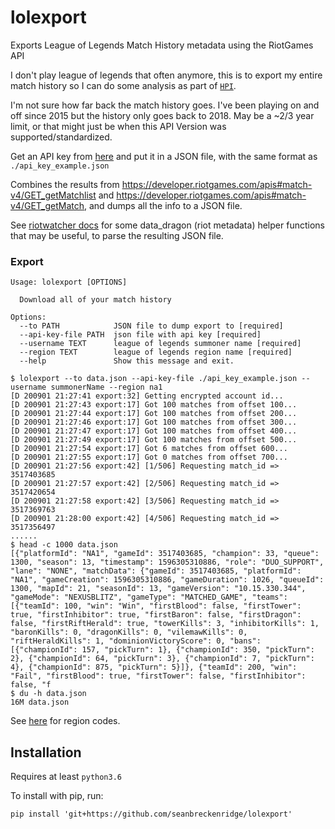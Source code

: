 # lolexport

Exports League of Legends Match History metadata using the RiotGames API

I don't play league of legends that often anymore, this is to export my entire match history so I can do some analysis as part of [`HPI`](https://github.com/seanbreckenridge/HPI).

I'm not sure how far back the match history goes. I've been playing on and off since 2015 but the history only goes back to 2018. May be a ~2/3 year limit, or that might just be when this API Version was supported/standardized.

Get an API key from [here](https://developer.riotgames.com/) and put it in a JSON file, with the same format as `./api_key_example.json`

Combines the results from <https://developer.riotgames.com/apis#match-v4/GET_getMatchlist> and <https://developer.riotgames.com/apis#match-v4/GET_getMatch>, and dumps all the info to a JSON file.

See [riotwatcher docs](https://github.com/pseudonym117/Riot-Watcher) for some data_dragon (riot metadata) helper functions that may be useful, to parse the resulting JSON file.

### Export

```
Usage: lolexport [OPTIONS]

  Download all of your match history

Options:
  --to PATH            JSON file to dump export to [required]
  --api-key-file PATH  json file with api key [required]
  --username TEXT      league of legends summoner name [required]
  --region TEXT        league of legends region name [required]
  --help               Show this message and exit.

```

```
$ lolexport --to data.json --api-key-file ./api_key_example.json --username summonerName --region na1
[D 200901 21:27:41 export:32] Getting encrypted account id...
[D 200901 21:27:43 export:17] Got 100 matches from offset 100...
[D 200901 21:27:44 export:17] Got 100 matches from offset 200...
[D 200901 21:27:46 export:17] Got 100 matches from offset 300...
[D 200901 21:27:47 export:17] Got 100 matches from offset 400...
[D 200901 21:27:49 export:17] Got 100 matches from offset 500...
[D 200901 21:27:54 export:17] Got 6 matches from offset 600...
[D 200901 21:27:55 export:17] Got 0 matches from offset 700...
[D 200901 21:27:56 export:42] [1/506] Requesting match_id => 3517403685
[D 200901 21:27:57 export:42] [2/506] Requesting match_id => 3517420654
[D 200901 21:27:58 export:42] [3/506] Requesting match_id => 3517369763
[D 200901 21:28:00 export:42] [4/506] Requesting match_id => 3517356497
......
$ head -c 1000 data.json
[{"platformId": "NA1", "gameId": 3517403685, "champion": 33, "queue": 1300, "season": 13, "timestamp": 1596305310886, "role": "DUO_SUPPORT", "lane": "NONE", "matchData": {"gameId": 3517403685, "platformId": "NA1", "gameCreation": 1596305310886, "gameDuration": 1026, "queueId": 1300, "mapId": 21, "seasonId": 13, "gameVersion": "10.15.330.344", "gameMode": "NEXUSBLITZ", "gameType": "MATCHED_GAME", "teams": [{"teamId": 100, "win": "Win", "firstBlood": false, "firstTower": true, "firstInhibitor": true, "firstBaron": false, "firstDragon": false, "firstRiftHerald": true, "towerKills": 3, "inhibitorKills": 1, "baronKills": 0, "dragonKills": 0, "vilemawKills": 0, "riftHeraldKills": 1, "dominionVictoryScore": 0, "bans": [{"championId": 157, "pickTurn": 1}, {"championId": 350, "pickTurn": 2}, {"championId": 64, "pickTurn": 3}, {"championId": 7, "pickTurn": 4}, {"championId": 875, "pickTurn": 5}]}, {"teamId": 200, "win": "Fail", "firstBlood": true, "firstTower": false, "firstInhibitor": false, "f
$ du -h data.json
16M	data.json
```

See [here](https://developer.riotgames.com/docs/lol) for region codes.

## Installation

Requires at least `python3.6`

To install with pip, run:

    pip install 'git+https://github.com/seanbreckenridge/lolexport'
